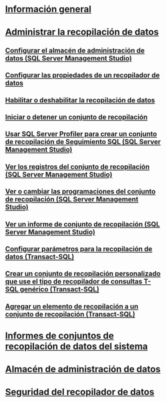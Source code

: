 # [Información general](data-collection.md)  
# [Administrar la recopilación de datos](manage-data-collection.md)  
## [Configurar el almacén de administración de datos (SQL Server Management Studio)](configure-the-management-data-warehouse-sql-server-management-studio.md)  
## [Configurar las propiedades de un recopilador de datos](configure-properties-of-a-data-collector.md)  
## [Habilitar o deshabilitar la recopilación de datos](enable-or-disable-data-collection.md)  
## [Iniciar o detener un conjunto de recopilación](start-or-stop-a-collection-set.md)  
## [Usar SQL Server Profiler para crear un conjunto de recopilación de Seguimiento SQL (SQL Server Management Studio)](use-sql-server-profiler-to-create-a-sql-trace-collection-set.md)  
## [Ver los registros del conjunto de recopilación (SQL Server Management Studio)](view-collection-set-logs-sql-server-management-studio.md)  
## [Ver o cambiar las programaciones del conjunto de recopilación (SQL Server Management Studio)](view-or-change-collection-set-schedules-sql-server-management-studio.md)  
## [Ver un informe de conjunto de recopilación (SQL Server Management Studio)](view-a-collection-set-report-sql-server-management-studio.md)  
## [Configurar parámetros para la recopilación de datos (Transact-SQL)](configure-data-collection-parameters-transact-sql.md)  
## [Crear un conjunto de recopilación personalizado que use el tipo de recopilador de consultas T-SQL genérico (Transact-SQL)](create-custom-collection-set-generic-t-sql-query-collector-type.md)  
## [Agregar un elemento de recopilación a un conjunto de recopilación (Transact-SQL)](add-a-collection-item-to-a-collection-set-transact-sql.md)  
# [Informes de conjuntos de recopilación de datos del sistema](system-data-collection-set-reports.md)  
# [Almacén de administración de datos](management-data-warehouse.md)  
# [Seguridad del recopilador de datos](data-collector-security.md)  

